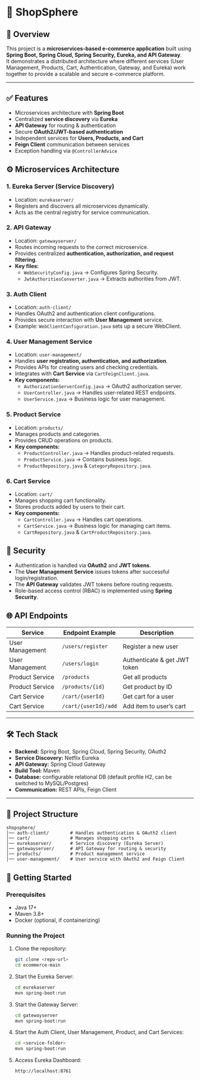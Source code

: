 # 🛒 ShopSphere
## 📌 Overview
This project is a **microservices-based e-commerce application** built using **Spring Boot, Spring Cloud, Spring Security, Eureka, and API Gateway**.  
It demonstrates a distributed architecture where different services (User Management, Products, Cart, Authentication, Gateway, and Eureka) work together to provide a scalable and secure e-commerce platform.

---

## ✅ Features
- Microservices architecture with **Spring Boot**  
- Centralized **service discovery** via **Eureka**  
- **API Gateway** for routing & authentication  
- Secure **OAuth2/JWT-based authentication**  
- Independent services for **Users, Products, and Cart**  
- **Feign Client** communication between services  
- Exception handling via `@ControllerAdvice`  


## ⚙️ Microservices Architecture

### 1. **Eureka Server (Service Discovery)**
- Location: `eurekaserver/`
- Registers and discovers all microservices dynamically.
- Acts as the central registry for service communication.

### 2. **API Gateway**
- Location: `gatewayserver/`
- Routes incoming requests to the correct microservice.
- Provides centralized **authentication, authorization, and request filtering**.
- **Key files:**
  - `WebSecurityConfig.java` → Configures Spring Security.
  - `JwtAuthoritiesConverter.java` → Extracts authorities from JWT.

### 3. **Auth Client**
- Location: `auth-client/`
- Handles OAuth2 and authentication client configurations.
- Provides secure interaction with **User Management** service.
- Example: `WebClientConfiguration.java` sets up a secure WebClient.

### 4. **User Management Service**
- Location: `user-management/`
- Handles **user registration, authentication, and authorization**.
- Provides APIs for creating users and checking credentials.
- Integrates with **Cart Service** via `CartFeignClient.java`.
- **Key components:**
  - `AuthorizationServerConfig.java` → OAuth2 authorization server.
  - `UserController.java` → Handles user-related REST endpoints.
  - `UserService.java` → Business logic for user management.

### 5. **Product Service**
- Location: `products/`
- Manages products and categories.
- Provides CRUD operations on products.
- **Key components:**
  - `ProductController.java` → Handles product-related requests.
  - `ProductService.java` → Contains business logic.
  - `ProductRepository.java` & `CategoryRepository.java`.

### 6. **Cart Service**
- Location: `cart/`
- Manages shopping cart functionality.
- Stores products added by users to their cart.
- **Key components:**
  - `CartController.java` → Handles cart operations.
  - `CartService.java` → Business logic for managing cart items.
  - `CartRepository.java` & `CartProductRepository.java`.

## 🔐 Security
- Authentication is handled via **OAuth2** and **JWT tokens**.  
- The **User Management Service** issues tokens after successful login/registration.  
- The **API Gateway** validates JWT tokens before routing requests.  
- Role-based access control (RBAC) is implemented using **Spring Security**.  

## 🌐 API Endpoints

| Service              | Endpoint Example                | Description                      |
|-----------------------|---------------------------------|----------------------------------|
| User Management       | `/users/register`               | Register a new user              |
| User Management       | `/users/login`                  | Authenticate & get JWT token     |
| Product Service       | `/products`                     | Get all products                 |
| Product Service       | `/products/{id}`                | Get product by ID                |
| Cart Service          | `/cart/{userId}`                | Get cart for a user              |
| Cart Service          | `/cart/{userId}/add`            | Add item to user’s cart          |

---

## 🛠️ Tech Stack
- **Backend:** Spring Boot, Spring Cloud, Spring Security, OAuth2  
- **Service Discovery:** Netflix Eureka  
- **API Gateway:** Spring Cloud Gateway  
- **Build Tool:** Maven  
- **Database:** configurable relational DB (default profile H2, can be switched to MySQL/Postgres)
- **Communication:** REST APIs, Feign Client  

---
## 📂 Project Structure
```
shopsphere/
│── auth-client/        # Handles authentication & OAuth2 client
│── cart/               # Manages shopping carts
│── eurekaserver/       # Service discovery (Eureka Server)
│── gatewayserver/      # API Gateway for routing & security
│── products/           # Product management service
│── user-management/    # User service with OAuth2 and Feign Client
```

## 🚀 Getting Started

### Prerequisites
- Java 17+
- Maven 3.8+
- Docker (optional, if containerizing)

### Running the Project
1. Clone the repository:
   ```bash
   git clone <repo-url>
   cd ecommerce-main

2. Start the Eureka Server:
   ```bash
   cd eurekaserver
   mvn spring-boot:run

3. Start the Gateway Server:
   ```bash
   cd gatewayserver
   mvn spring-boot:run

   
4. Start the Auth Client, User Management, Product, and Cart Services:
   ```bash
   cd <service-folder>
   mvn spring-boot:run

5. Access Eureka Dashboard:
   ```bash
   http://localhost:8761


   
